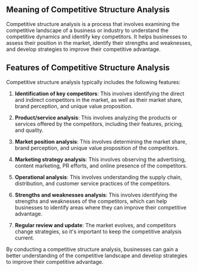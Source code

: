 ## Meaning of Competitive Structure Analysis

Competitive structure analysis is a process that involves examining the competitive landscape of a business or industry to understand the competitive dynamics and identify key competitors. It helps businesses to assess their position in the market, identify their strengths and weaknesses, and develop strategies to improve their competitive advantage.

## Features of Competitive Structure Analysis

Competitive structure analysis typically includes the following features:

1. **Identification of key competitors**: This involves identifying the direct and indirect competitors in the market, as well as their market share, brand perception, and unique value proposition.

2. **Product/service analysis**: This involves analyzing the products or services offered by the competitors, including their features, pricing, and quality.

3. **Market position analysis**: This involves determining the market share, brand perception, and unique value proposition of the competitors.

4. **Marketing strategy analysis**: This involves observing the advertising, content marketing, PR efforts, and online presence of the competitors.

5. **Operational analysis**: This involves understanding the supply chain, distribution, and customer service practices of the competitors.

6. **Strengths and weaknesses analysis**: This involves identifying the strengths and weaknesses of the competitors, which can help businesses to identify areas where they can improve their competitive advantage.

7. **Regular review and update**: The market evolves, and competitors change strategies, so it's important to keep the competitive analysis current.

By conducting a competitive structure analysis, businesses can gain a better understanding of the competitive landscape and develop strategies to improve their competitive advantage.
